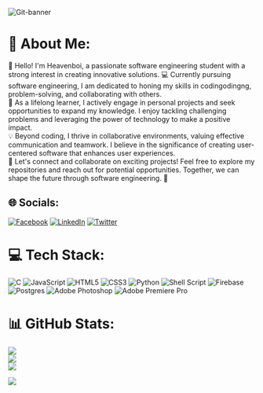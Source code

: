 ![Git-banner](https://github.com/Heavenboi/Heavenboi/assets/101174282/aad381cc-77e3-4617-86fd-faa912622ad6)



# 💫 About Me:
:wave: Hello! I'm Heavenboi, a passionate software engineering student with a strong interest in creating innovative solutions. :computer: Currently pursuing software engineering, I am dedicated to honing my skills in codingodingng, problem-solving, and collaborating with others.<br>:rocket: As a lifelong learner, I actively engage in personal projects and seek opportunities to expand my knowledge. I enjoy tackling challenging problems and leveraging the power of technology to make a positive impact.<br>:bulb: Beyond coding, I thrive in collaborative environments, valuing effective communication and teamwork. I believe in the significance of creating user-centered software that enhances user experiences.<br>:star2: Let's connect and collaborate on exciting projects! Feel free to explore my repositories and reach out for potential opportunities. Together, we can shape the future through software engineering. :rainbow:

## 🌐 Socials:
[![Facebook](https://img.shields.io/badge/Facebook-%231877F2.svg?logo=Facebook&logoColor=white)](https://facebook.com/nigelzenter?mibextid=LQQJ4d) [![LinkedIn](https://img.shields.io/badge/LinkedIn-%230077B5.svg?logo=linkedin&logoColor=white)](https://linkedin.com/in/nigel-zenda-738416146) [![Twitter](https://img.shields.io/badge/Twitter-%231DA1F2.svg?logo=Twitter&logoColor=white)](https://twitter.com/@NZenter) 

# 💻 Tech Stack:
![C](https://img.shields.io/badge/c-%2300599C.svg?style=plastic&logo=c&logoColor=white) ![JavaScript](https://img.shields.io/badge/javascript-%23323330.svg?style=plastic&logo=javascript&logoColor=%23F7DF1E) ![HTML5](https://img.shields.io/badge/html5-%23E34F26.svg?style=plastic&logo=html5&logoColor=white) ![CSS3](https://img.shields.io/badge/css3-%231572B6.svg?style=plastic&logo=css3&logoColor=white) ![Python](https://img.shields.io/badge/python-3670A0?style=plastic&logo=python&logoColor=ffdd54) ![Shell Script](https://img.shields.io/badge/shell_script-%23121011.svg?style=plastic&logo=gnu-bash&logoColor=white) ![Firebase](https://img.shields.io/badge/firebase-%23039BE5.svg?style=plastic&logo=firebase) ![Postgres](https://img.shields.io/badge/postgres-%23316192.svg?style=plastic&logo=postgresql&logoColor=white) ![Adobe Photoshop](https://img.shields.io/badge/adobephotoshop-%2331A8FF.svg?style=plastic&logo=adobephotoshop&logoColor=white) ![Adobe Premiere Pro](https://img.shields.io/badge/Adobe%20Premiere%20Pro-9999FF.svg?style=plastic&logo=Adobe%20Premiere%20Pro&logoColor=white)
# 📊 GitHub Stats:
![](https://github-readme-stats.vercel.app/api?username=Heavenboi&theme=radical&hide_border=false&include_all_commits=false&count_private=false)<br/>
![](https://github-readme-streak-stats.herokuapp.com/?user=Heavenboi&theme=radical&hide_border=false)<br/>
![](https://github-readme-stats.vercel.app/api/top-langs/?username=Heavenboi&theme=radical&hide_border=false&include_all_commits=false&count_private=false&layout=compact)



[![](https://visitcount.itsvg.in/api?id=Heavenboi&icon=2&color=0)](https://visitcount.itsvg.in)

<!-- Proudly created with GPRM ( https://gprm.itsvg.in ) -->
